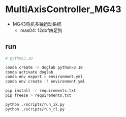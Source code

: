 # MultiAxisController_MG43

- MG43电机多轴运动系统
    - mas04: 12dof四足狗

## run

```sh
# python3.10

conda create -n doglab python=3.10
conda activate doglab
conda env export > environment.yml
conda env create -f environment.yml

pip install -r requirements.txt
pip freeze > requirements.txt

python ./scripts/run_ik.py
python ./scripts/run_rl.py
```


